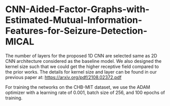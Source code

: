 # CNN-Aided-Factor-Graphs-with-Estimated-Mutual-Information-Features-for-Seizure-Detection-MICAL
The number of layers for the proposed 1D CNN are selected same as 2D CNN architecture considered as the baseline model. We also designed the kernel size such that we could get the higher receptive field compared to the prior works. The details for kernel size and layer can be found in our previous paper at: https://arxiv.org/pdf/2108.02372.pdf

For training the networks on the CHB-MIT dataset, we use the ADAM optimizer with a learning rate of 0.001, batch size of 256, and 100 epochs of training.
